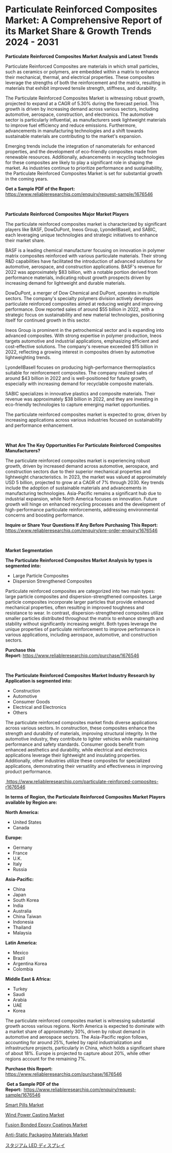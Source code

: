 <p><h1>Particulate Reinforced Composites Market: A Comprehensive Report of its Market Share & Growth Trends 2024 - 2031</h1></p><p><strong>Particulate Reinforced Composites Market Analysis and Latest Trends</strong></p>
<p><p>Particulate Reinforced Composites are materials in which small particles, such as ceramics or polymers, are embedded within a matrix to enhance their mechanical, thermal, and electrical properties. These composites leverage the strengths of both the reinforcement and the matrix, resulting in materials that exhibit improved tensile strength, stiffness, and durability.</p><p>The Particulate Reinforced Composites Market is witnessing robust growth, projected to expand at a CAGR of 5.30% during the forecast period. This growth is driven by increasing demand across various sectors, including automotive, aerospace, construction, and electronics. The automotive sector is particularly influential, as manufacturers seek lightweight materials to improve fuel efficiency and reduce emissions. Furthermore, advancements in manufacturing technologies and a shift towards sustainable materials are contributing to the market's expansion. </p><p>Emerging trends include the integration of nanomaterials for enhanced properties, and the development of eco-friendly composites made from renewable resources. Additionally, advancements in recycling technologies for these composites are likely to play a significant role in shaping the market. As industries continue to prioritize performance and sustainability, the Particulate Reinforced Composites Market is set for substantial growth in the coming years.</p></p>
<p><strong>Get a Sample PDF of the Report:&nbsp;</strong> <a href="https://www.reliableresearchiq.com/enquiry/request-sample/1676546?utm_campaign=1102&utm_medium=2&utm_source=Github&utm_content=ia&utm_term=07112024&utm_id=particulate-reinforced-composites">https://www.reliableresearchiq.com/enquiry/request-sample/1676546</a></p>
<p>&nbsp;</p>
<p><strong>Particulate Reinforced Composites Major Market Players</strong></p>
<p><p>The particulate reinforced composites market is characterized by significant players like BASF, DowDuPont, Ineos Group, LyondellBasell, and SABIC, each leveraging unique technologies and strategic initiatives to enhance their market share.</p><p>BASF is a leading chemical manufacturer focusing on innovation in polymer matrix composites reinforced with various particulate materials. Their strong R&D capabilities have facilitated the introduction of advanced solutions for automotive, aerospace, and construction applications. BASF's revenue for 2022 was approximately $83 billion, with a notable portion derived from performance materials, indicating robust growth prospects driven by increasing demand for lightweight and durable materials.</p><p>DowDuPont, a merger of Dow Chemical and DuPont, operates in multiple sectors. The company's specialty polymers division actively develops particulate reinforced composites aimed at reducing weight and improving performance. Dow reported sales of around $55 billion in 2022, with a strategic focus on sustainability and new material technologies, positioning itself for continued growth in this sector.</p><p>Ineos Group is prominent in the petrochemical sector and is expanding into advanced composites. With strong expertise in polymer production, Ineos targets automotive and industrial applications, emphasizing efficient and cost-effective solutions. The company's revenue exceeded $15 billion in 2022, reflecting a growing interest in composites driven by automotive lightweighting trends.</p><p>LyondellBasell focuses on producing high-performance thermoplastics suitable for reinforcement composites. The company realized sales of around $43 billion in 2022 and is well-positioned for future growth, especially with increasing demand for recyclable composite materials.</p><p>SABIC specializes in innovative plastics and composite materials. Their revenue was approximately $38 billion in 2022, and they are investing in eco-friendly technologies to capture emerging market opportunities.</p><p>The particulate reinforced composites market is expected to grow, driven by increasing applications across various industries focused on sustainability and performance enhancement.</p></p>
<p>&nbsp;</p>
<p><strong>What Are The Key Opportunities For Particulate Reinforced Composites Manufacturers?</strong></p>
<p><p>The particulate reinforced composites market is experiencing robust growth, driven by increased demand across automotive, aerospace, and construction sectors due to their superior mechanical properties and lightweight characteristics. In 2023, the market was valued at approximately USD 5 billion, projected to grow at a CAGR of 7% through 2030. Key trends include the adoption of sustainable materials and advancements in manufacturing technologies. Asia-Pacific remains a significant hub due to industrial expansion, while North America focuses on innovation. Future growth will hinge on enhanced recycling processes and the development of high-performance particulate reinforcements, addressing environmental concerns and boosting performance.</p></p>
<p><strong>Inquire or Share Your Questions If Any Before Purchasing This Report:</strong> <a href="https://www.reliableresearchiq.com/enquiry/pre-order-enquiry/1676546?utm_campaign=1102&utm_medium=2&utm_source=Github&utm_content=ia&utm_term=07112024&utm_id=particulate-reinforced-composites">https://www.reliableresearchiq.com/enquiry/pre-order-enquiry/1676546</a></p>
<p>&nbsp;</p>
<p><strong>Market Segmentation</strong></p>
<p><strong>The Particulate Reinforced Composites Market Analysis by types is segmented into:</strong></p>
<p><ul><li>Large Particle Composites</li><li>Dispersion Strengthened Composites</li></ul></p>
<p><p>Particulate reinforced composites are categorized into two main types: large particle composites and dispersion-strengthened composites. Large particle composites incorporate larger particles that provide enhanced mechanical properties, often resulting in improved toughness and resistance to wear. In contrast, dispersion-strengthened composites utilize smaller particles distributed throughout the matrix to enhance strength and stability without significantly increasing weight. Both types leverage the unique properties of particulate reinforcement to improve performance in various applications, including aerospace, automotive, and construction sectors.</p></p>
<p><strong>Purchase this Report:&nbsp;</strong><a href="https://www.reliableresearchiq.com/purchase/1676546?utm_campaign=1102&utm_medium=2&utm_source=Github&utm_content=ia&utm_term=07112024&utm_id=particulate-reinforced-composites">https://www.reliableresearchiq.com/purchase/1676546</a></p>
<p>&nbsp;</p>
<p><strong>The Particulate Reinforced Composites Market Industry Research by Application is segmented into:</strong></p>
<p><ul><li>Construction</li><li>Automotive</li><li>Consumer Goods</li><li>Electrical and Electronics</li><li>Others</li></ul></p>
<p><p>The particulate reinforced composites market finds diverse applications across various sectors. In construction, these composites enhance the strength and durability of materials, improving structural integrity. In the automotive industry, they contribute to lighter vehicles while maintaining performance and safety standards. Consumer goods benefit from enhanced aesthetics and durability, while electrical and electronics applications leverage their lightweight and insulating properties. Additionally, other industries utilize these composites for specialized applications, demonstrating their versatility and effectiveness in improving product performance.</p></p>
<p><a href="https://www.reliableresearchiq.com/particulate-reinforced-composites-r1676546?utm_campaign=1102&utm_medium=2&utm_source=Github&utm_content=ia&utm_term=07112024&utm_id=particulate-reinforced-composites">&nbsp;https://www.reliableresearchiq.com/particulate-reinforced-composites-r1676546</a></p>
<p><strong>In terms of Region, the Particulate Reinforced Composites Market Players available by Region are:</strong></p>
<p>
    <p> <strong> North America: </strong>
        <ul>
            <li>United States</li>
            <li>Canada</li>
        </ul>
        </p> 
    <p> <strong> Europe: </strong>
        <ul>
            <li>Germany</li>
            <li>France</li>
            <li>U.K.</li>
            <li>Italy</li>
            <li>Russia</li>
        </ul>
        </p> 
    <p> <strong> Asia-Pacific: </strong>
        <ul>
            <li>China</li>
            <li>Japan</li>
            <li>South Korea</li>
            <li>India</li>
            <li>Australia</li>
            <li>China Taiwan</li>
            <li>Indonesia</li>
            <li>Thailand</li>
            <li>Malaysia</li>
        </ul>
        </p> 
    <p> <strong> Latin America: </strong>
        <ul>
            <li>Mexico</li>
            <li>Brazil</li>
            <li>Argentina Korea</li>
            <li>Colombia</li>
        </ul>
        </p> 
    <p> <strong> Middle East & Africa: </strong>
        <ul>
            <li>Turkey</li>
            <li>Saudi</li>
            <li>Arabia</li>
            <li>UAE</li>
            <li>Korea</li>
        </ul>
    </p>
    </p>
<p><p>The particulate reinforced composites market is witnessing substantial growth across various regions. North America is expected to dominate with a market share of approximately 30%, driven by robust demand in automotive and aerospace sectors. The Asia-Pacific region follows, accounting for around 25%, fueled by rapid industrialization and infrastructure projects, particularly in China, which holds a significant share of about 18%. Europe is projected to capture about 20%, while other regions account for the remaining 7%.</p></p>
<p><strong>Purchase this Report: </strong><a href="https://www.reliableresearchiq.com/purchase/1676546?utm_campaign=1102&utm_medium=2&utm_source=Github&utm_content=ia&utm_term=07112024&utm_id=particulate-reinforced-composites">https://www.reliableresearchiq.com/purchase/1676546</a></p>
<p>&nbsp;<strong>Get a Sample PDF of the Report:&nbsp;&nbsp;</strong><a href="https://www.reliableresearchiq.com/enquiry/request-sample/1676546?utm_campaign=1102&utm_medium=2&utm_source=Github&utm_content=ia&utm_term=07112024&utm_id=particulate-reinforced-composites">https://www.reliableresearchiq.com/enquiry/request-sample/1676546</a></p>
<p><strong></strong></p>
<p><p><a href="https://issuu.com/reportprime-2/docs/smart-pills-market-size-2030.pptx_ca4df594a3d67c?utm_campaign=1102&utm_medium=2&utm_source=Github&utm_content=ia&utm_term=07112024&utm_id=particulate-reinforced-composites">Smart Pills Market</a></p><p><a href="https://www.linkedin.com/pulse/wind-power-casting-market-trends-detailed-study-its-segmentation-aii1e?utm_campaign=1102&utm_medium=2&utm_source=Github&utm_content=ia&utm_term=07112024&utm_id=particulate-reinforced-composites">Wind Power Casting Market</a></p><p><a href="https://github.com/ibbiechinotit/Market-Research-Report-List-1/blob/main/fusion-bonded-epoxy-coatings-market.md?utm_campaign=1102&utm_medium=2&utm_source=Github&utm_content=ia&utm_term=07112024&utm_id=particulate-reinforced-composites">Fusion Bonded Epoxy Coatings Market</a></p><p><a href="https://www.linkedin.com/pulse/global-anti-static-packaging-materials-market-focus-application-vypse?utm_campaign=1102&utm_medium=2&utm_source=Github&utm_content=ia&utm_term=07112024&utm_id=particulate-reinforced-composites">Anti-Static Packaging Materials Market</a></p><p><a href="https://github.com/mohamedbakry57/Market-Research-Report-List-6/blob/main/801372522223.md?utm_campaign=1102&utm_medium=2&utm_source=Github&utm_content=ia&utm_term=07112024&utm_id=particulate-reinforced-composites">スタジアム LED ディスプレイ</a></p></p>